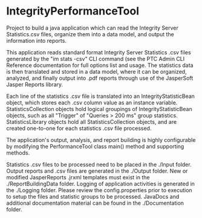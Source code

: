 # IntegrityPerformanceTool
Project to build a java application which can read the Integrity Server Statistics.csv files, 
organize them into a data model, and output the information into reports.

This application reads standard format Integrity Server Statistics .csv files generated by the "im stats -csv" CLI command (see the PTC Admin CLI Reference documentation for full options list and usage. The statistics data is then translated and stored in a data model, where it can be organized, analyzed, and finally output into .pdf reports through use of the JasperSoft Jasper Reports library.

Each line of the statistics .csv file is translated into an IntegrityStatisticBean object, which stores each .csv column value as an instance variable. StatisticsCollection objects hold logical groupings of IntegrityStatisticBean objects, such as all "Trigger" of "Queries > 200 ms" group statistics. StatisticsLibrary objects hold all StatisticsCollection objects, and are created one-to-one for each statistics .csv file processed.

The application's output, analysis, and report building is highly configurable by modifying the PerformanceTool class main() method and supporting methods. 

Statistics .csv files to be processed need to be placed in the ./Input folder.
Output reports and .csv files are generated in the ./Output folder.
New or modified JasperReports .jrxml templates must exist in the ./ReportBuildingData folder.
Logging of application activities is generated in the ./Logging folder.
Please review the config.properties prior to execution to setup the files and statistic groups to be processed.
JavaDocs and additional documentation material can be found in the ./Documentation folder.
